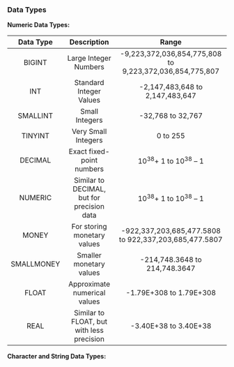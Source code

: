 
### Data Types

**Numeric Data Types:**

| Data Type  |                Description                 |                          Range                          |
| :--------: | :----------------------------------------: | :-----------------------------------------------------: |
|   BIGINT   |           Large Integer Numbers            | -9,223,372,036,854,775,808 to 9,223,372,036,854,775,807 |
|    INT     |          Standard Integer Values           |             -2,147,483,648 to 2,147,483,647             |
|  SMALLINT  |               Small Integers               |                    -32,768 to 32,767                    |
|  TINYINT   |            Very Small Integers             |                        0 to 255                         |
|  DECIMAL   |         Exact fixed-point numbers          |        10<sup>38</sup>+ 1 to 10<sup>38</sup> – 1        |
|  NUMERIC   | Similar to DECIMAL, but for precision data |        10<sup>38</sup>+ 1 to 10<sup>38</sup> – 1        |
|   MONEY    |        For storing monetary values         |  -922,337,203,685,477.5808 to 922,337,203,685,477.5807  |
| SMALLMONEY |          Smaller monetary values           |              -214,748.3648 to 214,748.3647              |
|   FLOAT    |        Approximate numerical values        |                 -1.79E+308 to 1.79E+308                 |
|    REAL    | Similar to FLOAT, but with less precision  |                  -3.40E+38 to 3.40E+38                  |
**Character and String Data Types:**



